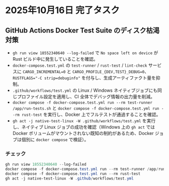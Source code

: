 # 2025年10月16日 完了タスク

## GitHub Actions Docker Test Suite のディスク枯渇対策
- `gh run view 18552340640 --log-failed` で `No space left on device` が Rust ビルド中に発生していることを確認。
- `docker-compose.test.yml` の `test-runner` / `rust-test` / `lint-check` サービスに `CARGO_INCREMENTAL=0` と `CARGO_PROFILE_{DEV,TEST}_DEBUG=0`、`RUSTFLAGS="-C strip=debuginfo"` を付与し、生成アーティファクト量を抑制。
- `.github/workflows/test.yml` の Linux / Windows ネイティブジョブにも同じプロファイル設定を適用し、CI 全体でデバッグ情報の出力量を削減。
- `docker compose -f docker-compose.test.yml run --rm test-runner /app/run-tests.sh` と `docker compose -f docker-compose.test.yml run --rm rust-test` を実行し、Docker 上でフルテストが通過することを確認。
- `gh act -j native-test-linux -W .github/workflows/test.yml` を実行し、ネイティブ Linux ジョブの成功を確認（Windows 上の `gh act` では Docker ボリュームがマウントされない既知の制約があるため、Docker ジョブは個別に `docker compose` で検証）。

### チェック
```powershell
gh run view 18552340640 --log-failed
docker compose -f docker-compose.test.yml run --rm test-runner /app/run-tests.sh
docker compose -f docker-compose.test.yml run --rm rust-test
gh act -j native-test-linux -W .github/workflows/test.yml
```

